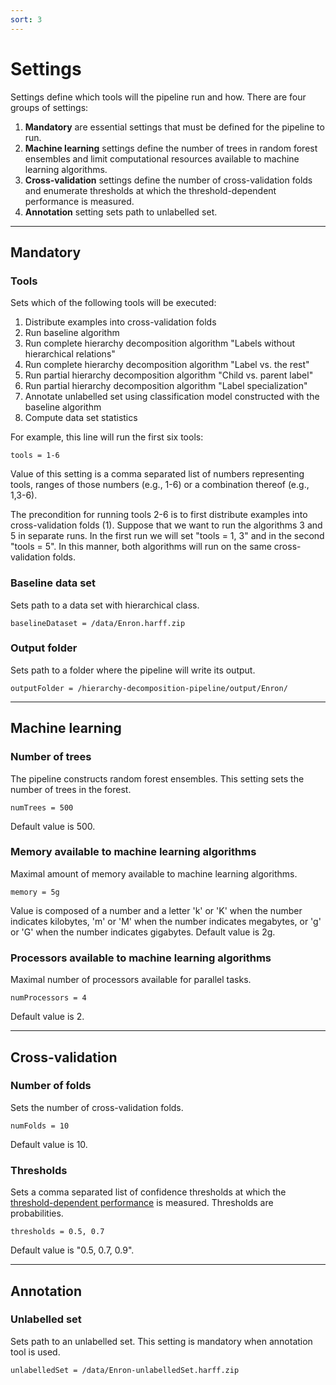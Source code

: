 ```yaml
---
sort: 3
---
```


# Settings

Settings define which tools will the pipeline run and how. There are four groups of settings:
1. **Mandatory** are essential settings that must be defined for the pipeline to run.
2. **Machine learning** settings define the number of trees in random forest ensembles and limit computational resources available to machine learning algorithms.
3. **Cross-validation** settings define the number of cross-validation folds and enumerate thresholds at which the threshold-dependent performance is measured.
4. **Annotation** setting sets path to unlabelled set.

***

## Mandatory

### Tools

Sets which of the following tools will be executed:
1. Distribute examples into cross-validation folds
2. Run baseline algorithm
3. Run complete hierarchy decomposition algorithm "Labels without hierarchical relations"
4. Run complete hierarchy decomposition algorithm "Label vs. the rest"
5. Run partial hierarchy decomposition algorithm "Child vs. parent label"
6. Run partial hierarchy decomposition algorithm "Label specialization"
7. Annotate unlabelled set using classification model constructed with the baseline algorithm
8. Compute data set statistics

For example, this line will run the first six tools:
```
tools = 1-6
```
Value of this setting is a comma separated list of numbers representing tools, ranges of those numbers (e.g., 1-6) or a combination thereof (e.g., 1,3-6).

The precondition for running tools 2-6 is to first distribute examples into cross-validation folds (1). Suppose that we want to run the algorithms 3 and 5 in separate runs. In the first run we will set "tools = 1, 3" and in the second "tools = 5". In this manner, both algorithms will run on the same cross-validation folds.

### Baseline data set

Sets path to a data set with hierarchical class.
```
baselineDataset = /data/Enron.harff.zip
```

### Output folder

Sets path to a folder where the pipeline will write its output.
```
outputFolder = /hierarchy-decomposition-pipeline/output/Enron/
```
***

## Machine learning

### Number of trees

The pipeline constructs random forest ensembles. This setting sets the number of trees in the forest.
```
numTrees = 500
```
Default value is 500.

### Memory available to machine learning algorithms

Maximal amount of memory available to machine learning algorithms.
```
memory = 5g
```
Value is composed of a number and a letter 'k' or 'K' when the number indicates kilobytes, 'm' or 'M' when the number indicates megabytes, or 'g' or 'G' when the number indicates gigabytes. Default value is 2g.

### Processors available to machine learning algorithms

Maximal number of processors available for parallel tasks.
```
numProcessors = 4
```
Default value is 2.

***

## Cross-validation

### Number of folds
Sets the number of cross-validation folds.
```
numFolds = 10
```
Default value is 10.

### Thresholds
Sets a comma separated list of confidence thresholds at which the [threshold-dependent performance](https://vedranav.github.io/hierarchy-decomposition-pipeline/tools/cross-validation.html#threshold-dependent-measures) is measured. Thresholds are probabilities.
```
thresholds = 0.5, 0.7
```
Default value is "0.5, 0.7, 0.9".

***

## Annotation

### Unlabelled set
Sets path to an unlabelled set. This setting is mandatory when annotation tool is used.
```
unlabelledSet = /data/Enron-unlabelledSet.harff.zip
```
